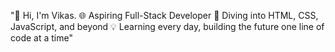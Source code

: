 "👋 Hi, I'm Vikas.
🌐 Aspiring Full-Stack Developer 
 🚀 Diving into HTML, CSS, JavaScript, and beyond 
💡 Learning every day, building the future one line of code at a time"

<!---
hackerankk/hackerankk is a ✨ special ✨ repository because its `README.md` (this file) appears on your GitHub profile.
You can click the Preview link to take a look at your changes.
--->
